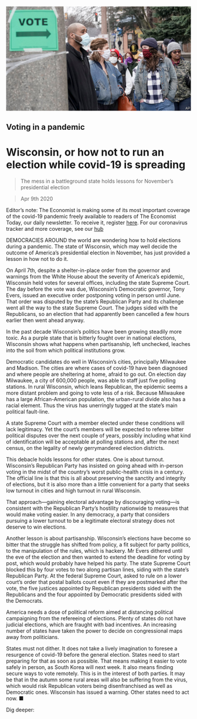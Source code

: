 ![](./images/20200411_LDP501.jpg)

## Voting in a pandemic

# Wisconsin, or how not to run an election while covid-19 is spreading

> The mess in a battleground state holds lessons for November’s presidential election

> Apr 9th 2020

Editor’s note: The Economist is making some of its most important coverage of the covid-19 pandemic freely available to readers of The Economist Today, our daily newsletter. To receive it, register [here](https://www.economist.com//newslettersignup). For our coronavirus tracker and more coverage, see our [hub](https://www.economist.com//coronavirus)

DEMOCRACIES AROUND the world are wondering how to hold elections during a pandemic. The state of Wisconsin, which may well decide the outcome of America’s presidential election in November, has just provided a lesson in how not to do it.

On April 7th, despite a shelter-in-place order from the governor and warnings from the White House about the severity of America’s epidemic, Wisconsin held votes for several offices, including the state Supreme Court. The day before the vote was due, Wisconsin’s Democratic governor, Tony Evers, issued an executive order postponing voting in person until June. That order was disputed by the state’s Republican Party and its challenge went all the way to the state Supreme Court. The judges sided with the Republicans, so an election that had apparently been cancelled a few hours earlier then went ahead anyway.

In the past decade Wisconsin’s politics have been growing steadily more toxic. As a purple state that is bitterly fought over in national elections, Wisconsin shows what happens when partisanship, left unchecked, leaches into the soil from which political institutions grow.

Democratic candidates do well in Wisconsin’s cities, principally Milwaukee and Madison. The cities are where cases of covid-19 have been diagnosed and where people are sheltering at home, afraid to go out. On election day Milwaukee, a city of 600,000 people, was able to staff just five polling stations. In rural Wisconsin, which leans Republican, the epidemic seems a more distant problem and going to vote less of a risk. Because Milwaukee has a large African-American population, the urban-rural divide also has a racial element. Thus the virus has unerringly tugged at the state’s main political fault-line.

A state Supreme Court with a member elected under these conditions will lack legitimacy. Yet the court’s members will be expected to referee bitter political disputes over the next couple of years, possibly including what kind of identification will be acceptable at polling stations and, after the next census, on the legality of newly gerrymandered election districts.

This debacle holds lessons for other states. One is about turnout. Wisconsin’s Republican Party has insisted on going ahead with in-person voting in the midst of the country’s worst public-health crisis in a century. The official line is that this is all about preserving the sanctity and integrity of elections, but it is also more than a little convenient for a party that seeks low turnout in cities and high turnout in rural Wisconsin.

That approach—gaining electoral advantage by discouraging voting—is consistent with the Republican Party’s hostility nationwide to measures that would make voting easier. In any democracy, a party that considers pursuing a lower turnout to be a legitimate electoral strategy does not deserve to win elections.

Another lesson is about partisanship. Wisconsin’s elections have become so bitter that the struggle has shifted from policy, a fit subject for party politics, to the manipulation of the rules, which is hackery. Mr Evers dithered until the eve of the election and then wanted to extend the deadline for voting by post, which would probably have helped his party. The state Supreme Court blocked this by four votes to two along partisan lines, siding with the state’s Republican Party. At the federal Supreme Court, asked to rule on a lower court’s order that postal ballots count even if they are postmarked after the vote, the five justices appointed by Republican presidents sided with the Republicans and the four appointed by Democratic presidents sided with the Democrats.

America needs a dose of political reform aimed at distancing political campaigning from the refereeing of elections. Plenty of states do not have judicial elections, which are fraught with bad incentives. An increasing number of states have taken the power to decide on congressional maps away from politicians.

States must not dither. It does not take a lively imagination to foresee a resurgence of covid-19 before the general election. States need to start preparing for that as soon as possible. That means making it easier to vote safely in person, as South Korea will next week. It also means finding secure ways to vote remotely. This is in the interest of both parties. It may be that in the autumn some rural areas will also be suffering from the virus, which would risk Republican voters being disenfranchised as well as Democratic ones. Wisconsin has issued a warning. Other states need to act now. ■ 

Dig deeper: